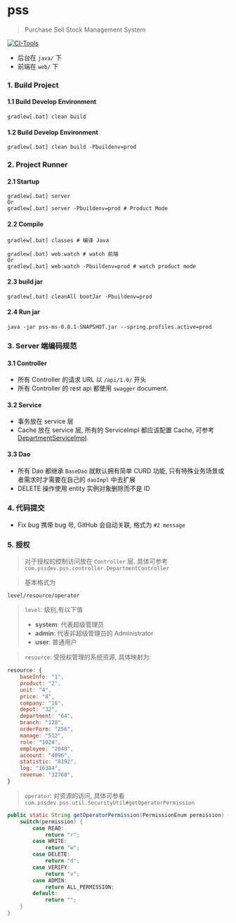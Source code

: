 # pss
> Purchase Sell Stock Management System

[![CI-Tools](https://travis-ci.org/pss-dev/pss.svg?branch=master)](https://travis-ci.org/github/pss-dev/pss)

[^_^]:
    如果编码中有任何约定,请在此声明.

* 后台在 `java/` 下
* 前端在 `web/` 下

### 1. Build Project
#### 1.1 Build Develop Environment
``` shell script
gradlew[.bat] clean build
```

#### 1.2 Build Develop Environment
``` shell script
gradlew[.bat] clean build -Pbuildenv=prod
```

### 2. Project Runner
#### 2.1 Startup
``` shell script
gradlew[.bat] server
Or
gradlew[.bat] server -Pbuildenv=prod # Product Mode
```

#### 2.2 Compile
```shell script
gradlew[.bat] classes # 编译 Java 
```

```shell script
gradlew[.bat] web:watch # watch 前端
Or
gradlew[.bat] web:watch -Pbuildenv=prod # watch product mode
```

#### 2.3 build jar

```shell script
gradlew[.bat] cleanAll bootJar -Pbuildenv=prod
```

#### 2.4 Run jar

```shell script
java -jar pss-ms-0.0.1-SNAPSHOT.jar --spring.profiles.active=prod
```

### 3. Server 端编码规范
#### 3.1 Controller
* 所有 Controller 的请求 URL 以 `/api/1.0/` 开头
* 所有 Controller 的 rest api 都使用 `swagger` document.

#### 3.2 Service 
* 事务放在 service 层
* Cache 放在 service 层, 所有的 ServiceImpl 都应该配置 Cache, 可参考 [DepartmentServiceImpl](https://github.com/pss-dev/pss/blob/master/java/src/main/java/com/pssdev/pss/service/impl/DepartmentServiceImpl.java).

#### 3.3 Dao
* 所有 Dao 都继承 `BaseDao` 就默认拥有简单 CURD 功能, 只有特殊业务场景或者需求时才需要在自己的 `daoImpl` 中去扩展
* DELETE 操作使用 entity 实例对象删除而不是 ID

### 4. 代码提交
* Fix bug 携带 bug 号, GitHub 会自动关联, 格式为 `#2 message`

### 5. 授权

> 对于授权的控制访问放在 `Controller` 层. 具体可参考 `com.pssdev.pss.controller.DepartmentController`

> 基本格式为

``` text
level/resource/operator
```

> `level`: 级别,有以下值
>   * **system**: 代表超级管理员
>   * **admin**: 代表非超级管理员的 Administrator
>   * **user**: 普通用户

> `resource`: 受授权管理的系统资源, 具体映射为:
``` javascript
resource: {
    baseInfo: "1",
    product: "2",
    unit: "4",
    price: "8",
    company: "16",
    depot: "32",
    department: "64",
    branch: "128",
    orderForm: "256",
    manage: "512",
    role: "1024",
    employee: "2048",
    account: "4096",
    statistic: "8192",
    log: "16384",
    revenue: "32768",
}
```

> `operator`: 对资源的访问, 具体可参看 `com.pssdev.pss.util.SecurityUtil#getOperatorPermission`

``` java
public static String getOperatorPermission(PermissionEnum permission) {
    switch(permission) {
        case READ:
            return "r";
        case WRITE:
            return "w";
        case DELETE:
            return "d";
        case VERIFY:
            return "v";
        case ADMIN:
            return ALL_PERMISSION;
        default:
            return "";
    }
}
```

